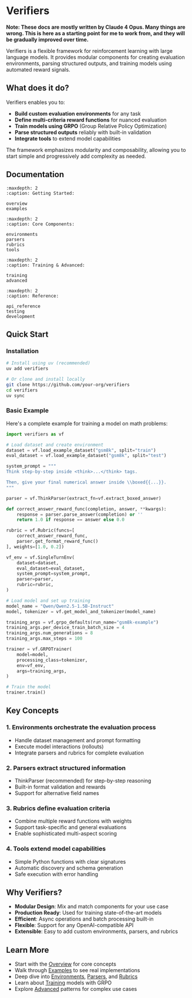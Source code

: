 # Verifiers

**Note: These docs are mostly written by Claude 4 Opus. Many things are wrong. This is here as a starting point for me to work from, and they will be gradually improved over time.**

Verifiers is a flexible framework for reinforcement learning with large language models. It provides modular components for creating evaluation environments, parsing structured outputs, and training models using automated reward signals.

## What does it do?

Verifiers enables you to:

- **Build custom evaluation environments** for any task
- **Define multi-criteria reward functions** for nuanced evaluation  
- **Train models using GRPO** (Group Relative Policy Optimization)
- **Parse structured outputs** reliably with built-in validation
- **Integrate tools** to extend model capabilities

The framework emphasizes modularity and composability, allowing you to start simple and progressively add complexity as needed.

## Documentation

```{toctree}
:maxdepth: 2
:caption: Getting Started:

overview
examples
```

```{toctree}
:maxdepth: 2
:caption: Core Components:

environments
parsers
rubrics
tools
```

```{toctree}
:maxdepth: 2
:caption: Training & Advanced:

training
advanced
```

```{toctree}
:maxdepth: 2
:caption: Reference:

api_reference
testing
development
```

## Quick Start

### Installation

```bash
# Install using uv (recommended)
uv add verifiers

# Or clone and install locally
git clone https://github.com/your-org/verifiers
cd verifiers
uv sync
```

### Basic Example

Here's a complete example for training a model on math problems:

```python
import verifiers as vf

# Load dataset and create environment
dataset = vf.load_example_dataset("gsm8k", split="train")
eval_dataset = vf.load_example_dataset("gsm8k", split="test")

system_prompt = """
Think step-by-step inside <think>...</think> tags.

Then, give your final numerical answer inside \\boxed{{...}}.
"""

parser = vf.ThinkParser(extract_fn=vf.extract_boxed_answer)

def correct_answer_reward_func(completion, answer, **kwargs):
    response = parser.parse_answer(completion) or ''
    return 1.0 if response == answer else 0.0

rubric = vf.Rubric(funcs=[
    correct_answer_reward_func,
    parser.get_format_reward_func()
], weights=[1.0, 0.2])

vf_env = vf.SingleTurnEnv(
    dataset=dataset,
    eval_dataset=eval_dataset,
    system_prompt=system_prompt,
    parser=parser,
    rubric=rubric,
)

# Load model and set up training
model_name = "Qwen/Qwen2.5-1.5B-Instruct"
model, tokenizer = vf.get_model_and_tokenizer(model_name)

training_args = vf.grpo_defaults(run_name="gsm8k-example")
training_args.per_device_train_batch_size = 4
training_args.num_generations = 8
training_args.max_steps = 100

trainer = vf.GRPOTrainer(
    model=model,
    processing_class=tokenizer,
    env=vf_env,
    args=training_args,
)

# Train the model
trainer.train()
```

## Key Concepts

### 1. **Environments** orchestrate the evaluation process
- Handle dataset management and prompt formatting
- Execute model interactions (rollouts)
- Integrate parsers and rubrics for complete evaluation

### 2. **Parsers** extract structured information
- ThinkParser (recommended) for step-by-step reasoning
- Built-in format validation and rewards
- Support for alternative field names

### 3. **Rubrics** define evaluation criteria
- Combine multiple reward functions with weights
- Support task-specific and general evaluations
- Enable sophisticated multi-aspect scoring

### 4. **Tools** extend model capabilities
- Simple Python functions with clear signatures
- Automatic discovery and schema generation
- Safe execution with error handling

## Why Verifiers?

- **Modular Design**: Mix and match components for your use case
- **Production Ready**: Used for training state-of-the-art models
- **Efficient**: Async operations and batch processing built-in
- **Flexible**: Support for any OpenAI-compatible API
- **Extensible**: Easy to add custom environments, parsers, and rubrics

## Learn More

- Start with the [Overview](overview.md) for core concepts
- Walk through [Examples](examples.md) to see real implementations
- Deep dive into [Environments](environments.md), [Parsers](parsers.md), and [Rubrics](rubrics.md)
- Learn about [Training](training.md) models with GRPO
- Explore [Advanced](advanced.md) patterns for complex use cases